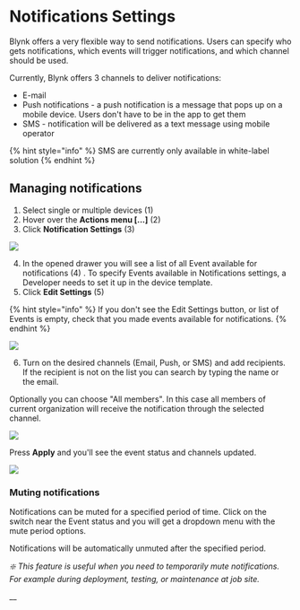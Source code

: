 # Notifications Settings

Blynk offers a very flexible way to send notifications. Users can specify who gets notifications, which events will trigger notifications, and which channel should be used.

Currently, Blynk offers 3 channels to deliver notifications: 

* E-mail
* Push notifications - a push notification is a message that pops up on a mobile device. Users don't have to be in the app to get them
* SMS - notification will be delivered as a text message using mobile operator

{% hint style="info" %}
SMS are currently only available in white-label solution
{% endhint %}

##  Managing notifications

1. Select single or multiple devices \(1\)
2. Hover over the **Actions menu \[...\]** \(2\)
3. Click **Notification Settings** \(3\)

![](https://user-images.githubusercontent.com/72824404/120806266-4ffcfc00-c54f-11eb-9cc0-d0c53cf7efcf.png)

4. In the opened drawer you will see a list of all Event available for notifications \(4\) . To specify Events available in Notifications settings, a Developer needs to set it up in the device template.
5. Click **Edit Settings** \(5\)

{% hint style="info" %}
If you don't see the Edit Settings button, or list of Events is empty, check that you made events available for notifications.
{% endhint %}

![](https://user-images.githubusercontent.com/72824404/120807574-c6e6c480-c550-11eb-8965-6a979c147122.png)

6. Turn on the desired channels \(Email, Push, or SMS\) and add recipients. If the recipient is not on the list you can search by typing the name or the email.

Optionally you can choose  "All members". In this case all members of current organization will receive the notification through the selected channel.

![](https://user-images.githubusercontent.com/72824404/120807610-cfd79600-c550-11eb-82ea-969884f21cf9.png)

Press **Apply** and you'll see the event status and channels updated.

![](https://user-images.githubusercontent.com/72824404/120807644-d8c86780-c550-11eb-927c-d73b24a638a7.png)



### Muting notifications

Notifications can be muted for a specified period of time. Click on the switch near the Event status and you will get a dropdown menu with the mute period options.

Notifications will be automatically unmuted after the specified period. 

_❇️ This feature is useful when you need to temporarily mute notifications. For example during deployment, testing, or maintenance at job site._

\_\_

